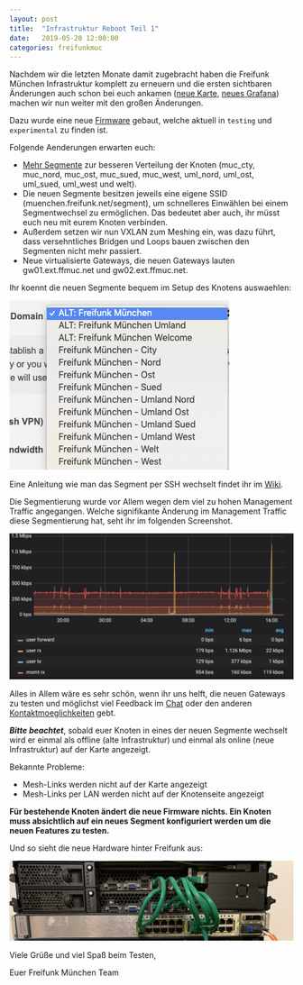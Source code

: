 ```yaml
---
layout: post
title:  "Infrastruktur Reboot Teil 1"
date:   2019-05-20 12:00:00
categories: freifunkmuc
---
```

Nachdem wir die letzten Monate damit zugebracht haben die Freifunk München Infrastruktur komplett zu erneuern und die ersten sichtbaren Änderungen auch schon bei euch ankamen ([neue Karte](https://map.ffmuc.net), [neues Grafana](https://stats.ffmuc.net)) machen wir nun weiter mit den großen Änderungen.

Dazu wurde eine neue [Firmware](https://firmware.ffmuc.net) gebaut, welche aktuell in `testing` und `experimental` zu finden ist. 

Folgende Aenderungen erwarten euch:

- [Mehr Segmente](http://umap.openstreetmap.fr/en/map/ffmuc-sites_319166#9/47.9421/10.6128) zur besseren Verteilung der Knoten (muc_cty, muc_nord, muc_ost, muc_sued, muc_west, uml_nord, uml_ost, uml_sued, uml_west und welt).
- Die neuen Segmente besitzen jeweils eine eigene SSID (muenchen.freifunk.net/segment), um schnelleres Einwählen bei einem Segmentwechsel zu ermöglichen. Das bedeutet aber auch, ihr müsst euch neu mit eurem Knoten verbinden.
- Außerdem setzen wir nun VXLAN zum Meshing ein, was dazu führt, dass versehntliches Bridgen und Loops bauen zwischen den Segmenten nicht mehr passiert.
- Neue virtualisierte Gateways, die neuen Gateways lauten gw01.ext.ffmuc.net und gw02.ext.ffmuc.net.

Ihr koennt die neuen Segmente bequem im Setup des Knotens auswaehlen:

![Segmente Auswahl](/assets/new_segments.png)

Eine Anleitung wie man das Segment per SSH wechselt findet ihr im [Wiki](https://ffmuc.net/wiki/p/Routerkonfiguration_via_SSH#site.conf.2FSegment_.C3.A4ndern).

Die Segmentierung wurde vor Allem wegen dem viel zu hohen Management Traffic angegangen. Welche signifikante Änderung im Management Traffic diese Segmentierung hat, seht ihr im folgenden Screenshot.

![Node Graph](/assets/nodetraffic.png)

Alles in Allem wäre es sehr schön, wenn ihr uns helft, die neuen Gateways zu testen und möglichst viel Feedback im [Chat](https://chat.ffmuc.net) oder den anderen [Kontaktmoeglichkeiten](https://ffmuc.net/kontakt) gebt.

**_Bitte beachtet_**, sobald euer Knoten in eines der neuen Segmente wechselt wird er einmal als offline (alte Infrastruktur) und einmal als online (neue Infrastruktur) auf der Karte angezeigt.

Bekannte Probleme:

- Mesh-Links werden nicht auf der Karte angezeigt
- Mesh-Links per LAN werden nicht auf der Knotenseite angezeigt

**Für bestehende Knoten ändert die neue Firmware nichts. Ein Knoten muss absichtlich auf ein neues Segment konfiguriert werden um die neuen Features zu testen.**

Und so sieht die neue Hardware hinter Freifunk aus:

![New Servers](/assets/new_servers.png)

Viele Grüße und viel Spaß beim Testen,

Euer Freifunk München Team

